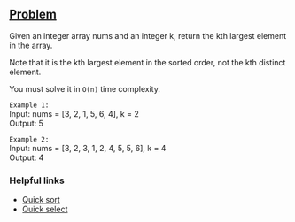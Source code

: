 ## [Problem](https://leetcode.com/problems/kth-largest-element-in-an-array/)

Given an integer array nums and an integer k, return the kth largest element in the array.

Note that it is the kth largest element in the sorted order, not the kth distinct element.

You must solve it in `O(n)` time complexity.

`Example 1:`  
Input: nums = [3, 2, 1, 5, 6, 4], k = 2  
Output: 5

`Example 2:`  
Input: nums = [3, 2, 3, 1, 2, 4, 5, 5, 6], k = 4  
Output: 4

### Helpful links
- [Quick sort](https://www.geeksforgeeks.org/quick-sort/)
- [Quick select](https://www.geeksforgeeks.org/quickselect-algorithm/)